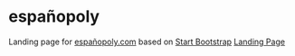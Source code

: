 # españopoly

Landing page for [españopoly.com](https://españopoly.com) based on [Start Bootstrap](http://startbootstrap.com/) [Landing Page](http://startbootstrap.com/template-overviews/landing-page/)
